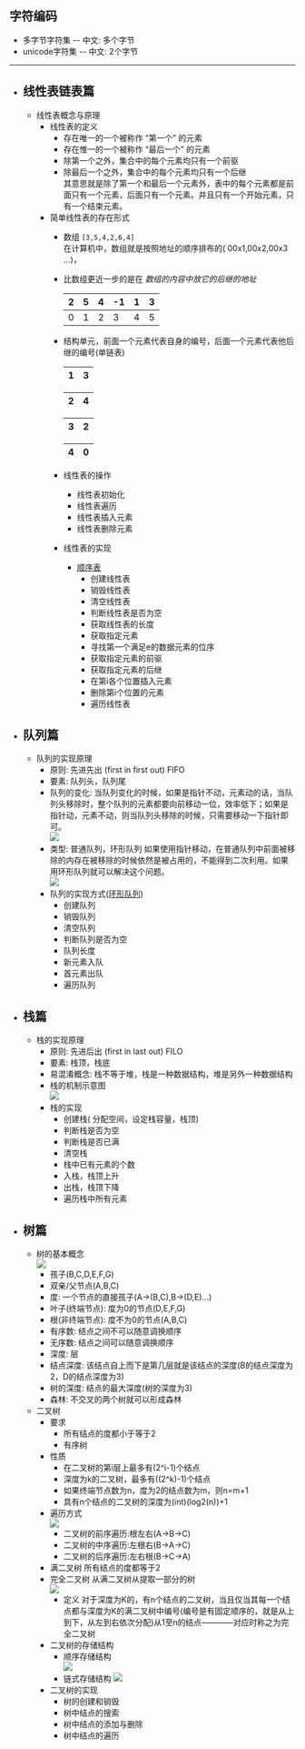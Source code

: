 ## 字符编码
- 多字节字符集 -- 中文: 多个字节
- unicode字符集 -- 中文: 2个字节

---

- ## 线性表链表篇
    + 线性表概念与原理
        * 线性表的定义
            - 存在唯一的一个被称作 “第一个” 的元素
            - 存在惟一的一个被称作 “最后一个” 的元素
            - 除第一个之外，集合中的每个元素均只有一个前驱
            - 除最后一个之外，集合中的每个元素均只有一个后继  
            其意思就是除了第一个和最后一个元素外，表中的每个元素都是前面只有一个元素，后面只有一个元素。并且只有一个开始元素，只有一个结束元素。
        * 简单线性表的存在形式
            - 数组 `[3,5,4,2,6,4]`  
              在计算机中，数组就是按照地址的顺序排布的( 00x1,00x2,00x3 ...)，
            - 比数组更近一步的是在 *数组的内容中放它的后继的地址*  
                   
                |2|5|4|-1|1|3|
                | --- | --- |--- | --- | --- | --- |
                |0|1|2|3|4|5|
                
            - 结构单元，前面一个元素代表自身的编号，后面一个元素代表他后继的编号(单链表)
            
                |1|3|
                | --- | --- |
                
                |2|4|
                | --- | --- |
                
                |3|2|
                | --- | --- |
                
                |4|0|
                | --- | --- |
                
            - 线性表的操作
                + 线性表初始化
                + 线性表遍历
                + 线性表插入元素
                + 线性表删除元素
            - 线性表的实现
                + [顺序表](sequence_list.html)
                    * 创建线性表
                    * 销毁线性表
                    * 清空线性表
                    * 判断线性表是否为空
                    * 获取线性表的长度
                    * 获取指定元素
                    * 寻找第一个满足e的数据元素的位序
                    * 获取指定元素的前驱
                    * 获取指定元素的后继
                    * 在第i各个位置插入元素
                    * 删除第i个位置的元素
                    * 遍历线性表
                
- ## 队列篇
    + 队列的实现原理
        * 原则: 先进先出 (first in first out) FIFO
        * 要素: 队列头，队列尾
        * 队列的变化: 当队列变化的时候，如果是指针不动，元素动的话，当队列头移除时，整个队列的元素都要向前移动一位，效率低下；如果是指针动，元素不动，则当队列头移除的时候，只需要移动一下指针即可。   
        ![](image/normal_queue.png)
        * 类型: 普通队列，环形队列
            如果使用指针移动，在普通队列中前面被移除的内存在被移除的时候依然是被占用的，不能得到二次利用。如果用环形队列就可以解决这个问题。  
            ![](image/circle_queue.png)
        * 队列的实现方式([环形队列](circle_queue.html))
            - 创建队列
            - 销毁队列
            - 清空队列
            - 判断队列是否为空
            - 队列长度
            - 新元素入队
            - 首元素出队
            - 遍历队列

- ## 栈篇
    + 栈的实现原理
        * 原则: 先进后出 (first in last out) FILO
        * 要素: 栈顶，栈底
        * 易混淆概念: 栈不等于堆，栈是一种数据结构，堆是另外一种数据结构  
        * 栈的机制示意图  
            ![](image/stack.png)
        * 栈的实现
            - 创建栈( 分配空间，设定栈容量，栈顶)
            - 判断栈是否为空
            - 判断栈是否已满
            - 清空栈
            - 栈中已有元素的个数
            - 入栈，栈顶上升
            - 出栈，栈顶下降
            - 遍历栈中所有元素
- ## 树篇
    + 树的基本概念  
    ![](image/tree.png)
        - 孩子(B,C,D,E,F,G)
        - 双亲/父节点(A,B,C)
        - 度: 一个节点的直接孩子(A->(B,C),B->(D,E)...)
        - 叶子(终端节点): 度为0的节点(D,E,F,G)
        - 根(非终端节点): 度不为0的节点(A,B,C)
        - 有序数: 结点之间不可以随意调换顺序
        - 无序数: 结点之间可以随意调换顺序
        - 深度: 层
        - 结点深度: 该结点自上而下是第几层就是该结点的深度(B的结点深度为2，D的结点深度为3)
        - 树的深度: 结点的最大深度(树的深度为3)
        - 森林: 不交叉的两个树就可以形成森林
    + 二叉树
        * 要求
            - 所有结点的度都小于等于2
            - 有序树
        * 性质  
            - 在二叉树的第i层上最多有(2^i-1)个结点
            - 深度为k的二叉树，最多有((2^k)-1)个结点
            - 如果终端节点数为n，度为2的结点数为m，则n=m+1
            - 具有n个结点的二叉树的深度为(int)(log2(n))+1
        * 遍历方式  
        ![](image/tree_simple.png)
            - 二叉树的前序遍历:根左右(A->B->C)
            - 二叉树的中序遍历:左根右(B->A->C)
            - 二叉树的后序遍历:左右根(B->C->A)
        * 满二叉树 所有结点的度都等于2
        * 完全二叉树 从满二叉树从提取一部分的树  
            ![](image/tree_complete.png)
            - 定义  对于深度为K的，有n个结点的二叉树，当且仅当其每一个结点都与深度为K的满二叉树中编号(编号是有固定顺序的，就是从上到下，从左到右依次分配)从1至n的结点————对应时称之为完全二叉树
        * 二叉树的存储结构
            - 顺序存储结构  
            ![](image/sequence_storage.png)
            - 链式存储结构
            ![](image/link_storage.png)
        * 二叉树的实现
            - 树的创建和销毁
            - 树中结点的搜索
            - 树中结点的添加与删除
            - 树中结点的遍历

